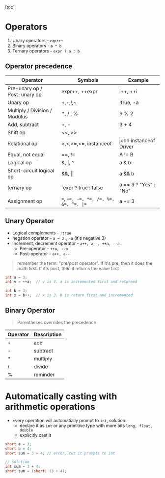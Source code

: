 [toc]
# Operators

1. Unary operators - `expr++`
2. Binary operators - `a * b`
3. Ternary operators - `expr ? a : b`

## Operator precedence


| Operator                      | Symbols                                | Example                |
|-------------------------------|----------------------------------------|------------------------|
| Pre-unary op / Post-unary op  | expr++, ++expr                         | i++, ++i               |
| Unary op                      | +,-,!,~                                | !true, -a              |
| Multiply / Division / Modulus | *, / , %                               | 9 % 2                  |
| Add, subtract                 | +, -                                   | 3 + 4                  |
| Shift op                      | <<, >>                                 |                        |
| Relational op                 | >,<,>=,<=, instanceof                  | john instanceof Driver |
| Equal, not equal              | ==, !=                                 | A != B                 |
| Logical op                    | &, \|, ^                               | a & b                  |
| Short-circuit logical op      | &&, \|\|                               | a && b                 |
| ternary op                    | `expr ? true : false                   | a == 3 ? "Yes" : "No"  |
| Assignment op                 | `=`, `+=, -=, *=, /=, %=, &=, ^=, \|=` | a += 3                 |

## Unary Operator

- Logical complements - `!true`
- negation operator - `a = 3;`, `-a` (it's negative 3)
- Increment, decrement operator - `a++, a--, ++a, --a`
    - Pre-operator - `++a, --a`
    - Post-operator - `a++, a--`
> remember the term: "pre/post operator". If it's pre, then it does the math first. If it's post, then it returns the value first

```java
int a = 3;
int v = ++a;  // v is 4. a is incremented first and returned

int b = 3;
int x = b++;  // x is 3. b is return first and incremented
```

## Binary Operator

> Parentheses overrides the precedence

| Operator | Description |
|----------|-------------|
| +        | add         |
| \-       | subtract    |
| *        | multiply    |
| /        | divide      |
| %        | reminder    |


# Automatically casting with arithmetic operations

- Every operation will automatially prompt to `int`, solution:
    - declare it as `int` or any primitive type with more bits `long, float, double`
    - explicitly cast it
```java
short a = 3;
short b = 4;
short sum = 3 + 4; // error, cuz it prompts to int

// solution
int sum = 3 + 4;
short sum = (short) (3 + 4);
```
